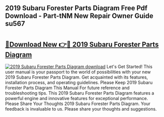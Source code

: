 ## 2019 Subaru Forester Parts Diagram Free Pdf Download - Part-tNM New Repair Owner Guide su567

# <h2><a href="http://dfu6xa.blite.top/?on=2019+Subaru+Forester+Parts+Diagram">🔗Download New 👉🔴 2019 Subaru Forester Parts Diagram</a></h2>

[![2019 Subaru Forester Parts Diagram download](https://i.imgur.com/lujVjoI.png)](http://dfu6xa.blite.top/?on=2019+Subaru+Forester+Parts+Diagram)
Let's Get Started! This user manual is your passport to the world of possibilities with your new 2019 Subaru Forester Parts Diagram. Get acquainted with its features, installation process, and operating guidelines. Please Keep 2019 Subaru Forester Parts Diagram This Manual For future reference and troubleshooting tips. This 2019 Subaru Forester Parts Diagram features a powerful engine and innovative features for exceptional performance. Please Share Your Thoughts 2019 Subaru Forester Parts Diagram. Your feedback is invaluable to us. Please share your thoughts and suggestions.
